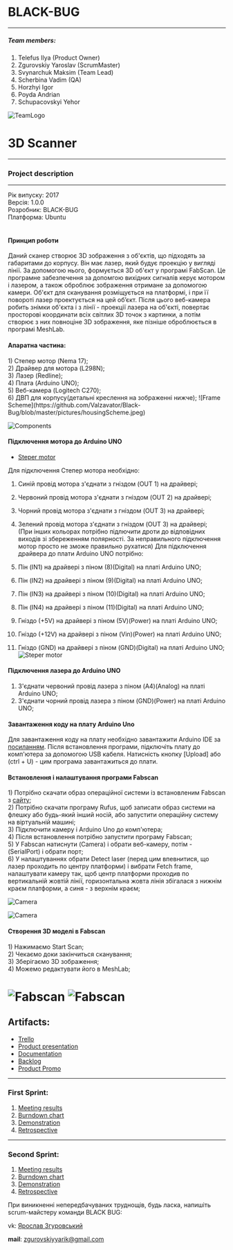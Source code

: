 # BLACK-BUG
* * *
##### Team members:   

1. Telefus Ilya (Product Owner)
2. Zgurovskiy Yaroslav (ScrumMaster)
3. Svynarchuk Maksim (Team Lead)
4. Scherbina Vadim (QA)
5. Horzhyi Igor
6. Poyda Andrian
7. Schupacovskyi Yehor

![TeamLogo](https://github.com/Valzavator/Black-Bug/blob/master/pictures/logo000.png)

# 3D Scanner
* * *
### Project description  


* * *
Рік випуску: 2017<br/>
Версія: 1.0.0<br/>
Розробник: BLACK-BUG<br/>
Платформа: Ubuntu<br/>
<br/>
<h4>Принцип роботи</h4>
Даний сканер створює 3D зображення з об'єктів, що підходять за габаритами до корпусу. Він має лазер, який будує проекцію у вигляді лінії. За допомогою нього, формується 3D об'єкт у програмі FabScan. Це програмне забезпечення за допомгою вихідних сигналів керує мотором і лазером, а також оброблює зображення отримане за допомогою камери. Об'єкт для сканування розміщується на платформі, і при її повороті лазер проектується на цей об’єкт. Після цього веб-камера робить знімки об'єкта і з лінії - проекції лазера на об'єкті, повертає просторові координати всіх світлих 3D точок з картинки, а потім створює з них повноціне 3D зображення, яке пізніше оброблюється в програмі MeshLab.


<h4>Апаратна частина:</h4>
1) Степер мотор (Nema 17);<br/>
2) Драйвер для мотора (L298N);<br/>
3) Лазер (Redline);<br/>
4) Плата (Arduino UNO);<br/>
5) Веб-камера (Logitech C270);<br/>
6) ДВП для корпусу(детальні креслення на зображенні нижче);
![Frame Scheme](https://github.com/Valzavator/Black-Bug/blob/master/pictures/housingScheme.jpeg)

![Components](https://github.com/Valzavator/Black-Bug/blob/master/pictures/4.jpg)

<h4>Підключення мотора до Arduino UNO</h4>

* [Steper motor](http://arduino-diy.com/arduino-drayver-shagovogo-dvigatelya-i-dvigatelya-postoyannogo-toka-L298N)

 Для підключення Степер мотора необхідно: <br />
  1) Синій провід мотора з'єднати з гніздом (OUT 1) на драйвері; <br />
  2) Червоний провід мотора з'єднати з гніздом (OUT 2) на драйвері; <br />
  3) Чорний провід мотора з'єднати з гніздом (OUT 3) на драйвері; <br />
  4) Зелений провід мотора з'єднати з гніздом (OUT 3) на драйвері; <br />
  (При інших кольорах потрібно підлючити дроти до відповідних виходів зі збереженням полярності.
   За неправильного підключення мотор просто не зможе правильно рухатися)
 Для підключення драйвера до плати Arduino UNO потрібно:<br />
 
  1) Пін (IN1) на драйвері з піном (8)(Digital) на платі Arduino UNO;<br />
  2) Пін (IN2) на драйвері з піном (9)(Digital) на платі Arduino UNO;<br />
  3) Пін (IN3) на драйвері з піном (10)(Digital) на платі Arduino UNO;<br />
  4) Пін (IN4) на драйвері з піном (11)(Digital) на платі Arduino UNO;<br />
  5) Гніздо (+5V) на драйвері з піном (5V)(Power) на платі Arduino UNO;<br />
  6) Гніздо (+12V) на драйвері з піном (Vin)(Power) на платі Arduino UNO;<br />
  7) Гніздо (GND) на драйвері з піном (GND)(Digital) на платі Arduino UNO;<br />
 ![Steper motor](https://github.com/Valzavator/Black-Bug/blob/master/pictures/5.jpg)
 <h4>Підключення лазера до Arduino UNO</h4>
 
 1) З'єднати червоний провід лазера з піном (A4)(Analog) на платі Arduino UNO;
 2) З'єднати чорний провід лазера з піном (GND)(Power) на платі Arduino UNO;
 
 <h4>Завантаження коду на плату Arduino Uno</h4>
 Для завантаження коду на плату необхідно завантажити Arduino IDE за <a href="https://www.arduino.cc/en/main/software">посиланням</a>. 
 Після встановлення програми, підключіть плату до комп'ютера за допомогою USB кабеля.
 Натисність кнопку [Upload] або (ctrl + U) - цим програма завантажиться до плати. 
 
 <h4>Встановлення і налаштування програми Fabscan</h4>
  1) Потрібно скачати образ операційної системи із встановленим Fabscan з <a href="https://mega.co.nz/#!PBpkyaLJ!HI7zpQlAtdMfsEZTHtIGOVrEu5V4HfJIRtR4oGGSgOU">сайту</a>; <br/> 
  2) Потрібно скачати програму Rufus, щоб записати образ системи на флешку або будь-який інший носій, або запустити операційну систему на віртуальній машині;<br/> 
  3) Підключити камеру і Arduino Uno до комп'ютера;<br/> 
  4) Після встановлення потрібно запустити програму Fabscan; <br/> 
  5) У Fabscan натиснути (Camera) і обрати веб-камеру, потім - (SerialPort) і обрати порт;<br/> 
  6) У налаштуваннях обрати Detect laser (перед цим впевнитися, що лазер проходить по центру платформи) і вибрати Fetch frame, налаштувати камеру так, щоб центр платформи проходив по вертикальній жовтій лінії, горизонтальна жовта лінія збігалася з нижнім краєм платформи, а синя - з верхнім краєм;<br/>
  
![Camera](https://github.com/Valzavator/Black-Bug/blob/master/pictures/7DrBMTKedAM.jpg)

![Camera](https://github.com/Valzavator/Black-Bug/blob/master/pictures/7D1fuSHXWdI.jpg)
 
 <h4>Створення 3D моделі в Fabscan</h4>
  1) Нажимаємо Start Scan; <br/> 
  2) Чекаємо доки закінчиться сканування; <br/> 
  3) Зберігаємо 3D зображення; <br/> 
  4) Можемо редактувати його в MeshLab;<br/> 
  
![Fabscan](https://github.com/Valzavator/Black-Bug/blob/master/pictures/Screenshot%20from%202017-05-16%2018_24_02.png)
![Fabscan](https://github.com/Valzavator/Black-Bug/blob/master/pictures/Screenshot%20from%202017-05-16%2018_24_17.png)
=======
## Artifacts:   
* [Trello](https://trello.com/b/F3zNZruQ)
* [Product presentation](http://bit.ly/2lVrU3Q)
* [Documentation](http://bit.ly/2kQ0Qha)
* [Backlog](http://bit.ly/2nkHjvf)
* [Product Promo](https://vimeo.com/217564097)

***
### First Sprint:
 1. [Meeting results](https://docs.google.com/document/d/1kmjobeilXp_ZA3lZIO_0rtM-2dQugZglF6AtuJD-hkA/edit)
 2. [Burndown chart](https://docs.google.com/spreadsheets/d/1LUHoXHVKs5BOQdXvgvltlPh0r4Mgdk2N_VevaNBWwcw/edit#gid=0)
 3. [Demonstration](https://docs.google.com/presentation/d/1RCCShzS-B44vs8E8ptXKodee4wYFuRrP4_AFhzkOGIM/edit#slide=id.p)
 4. [Retrospective](https://docs.google.com/spreadsheets/d/12M1vhFPr1G7U9iy_pcF-Dk78S6Zlp-XNKGRcF35NmX0/edit#gid=0)
***
### Second Sprint:
 1. [Meeting results](https://docs.google.com/document/d/1M6DtZRIyx79GnB-XEwr8rDi_GVmutUE3aYN6NCFEzQU/edit)
 2. [Burndown chart](https://docs.google.com/spreadsheets/d/1ttTtAEPC3I_B0nDH0Pmi0iFZeREc9R0mYm4dI4_D3n8/edit#gid=0)
 3. [Demonstration](https://docs.google.com/presentation/d/1104nvUqWnwmXt8XBXt5iOy6z2K5ebzEyvRYoFUYVLnY/edit?usp=sharing)
 4. [Retrospective](https://docs.google.com/spreadsheets/d/1cNZexZf32fRIZeDvcfuvelYbxX21ZWc3OF92iE9uEN0/edit?usp=sharing)
 
 При виникненні непередбачуваних труднощів, будь ласка, напишіть scrum-майстеру команди BLACK BUG:

vk: <a href="https://vk.com/id146075988">Ярослав Згуровський</a><br/> 

<b>mail</b>: zgurovskiyyarik@gmail.com <br/>
